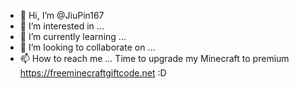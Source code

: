 - 👋 Hi, I’m @JiuPin167
- 👀 I’m interested in ...
- 🌱 I’m currently learning ...
- 💞️ I’m looking to collaborate on ...
- 📫 How to reach me ...
Time to upgrade my Minecraft to premium https://freeminecraftgiftcode.net :D

<!---
JiuPin167/JiuPin167 is a ✨ special ✨ repository because its `README.md` (this file) appears on your GitHub profile.
You can click the Preview link to take a look at your changes.
--->
